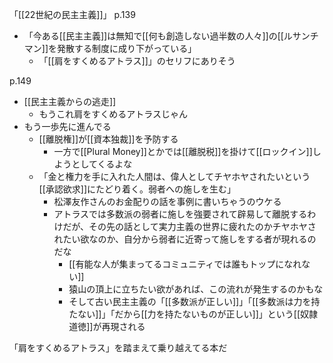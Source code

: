 
「[[22世紀の民主主義]]」
p.139
- 「今ある[[民主主義]]は無知で[[何も創造しない過半数の人々]]の[[ルサンチマン]]を発散する制度に成り下がっている」
    - 「[[肩をすくめるアトラス]]」のセリフにありそう

p.149
- [[民主主義からの逃走]]
    - もうこれ肩をすくめるアトラスじゃん
- もう一歩先に進んでる
    - [[離脱権]]が[[資本独裁]]を予防する
        - 一方で[[Plural Money]]とかでは[[離脱税]]を掛けて[[ロックイン]]しようとしてくるよな
    - 「金と権力を手に入れた人間は、偉人としてチヤホヤされたいという[[承認欲求]]にたどり着く。弱者への施しを生む」
        - 松澤友作さんのお金配りの話を事例に書いちゃうのウケる
        - アトラスでは多数派の弱者に施しを強要されて辟易して離脱するわけだが、その先の話として実力主義の世界に疲れたのかチヤホヤされたい欲なのか、自分から弱者に近寄って施しをする者が現れるのだな
            - [[有能な人が集まってるコミュニティでは誰もトップになれない]]
            - 猿山の頂上に立ちたい欲があれば、この流れが発生するのかもな
            - そして古い民主主義の「[[多数派が正しい]]」「[[多数派は力を持たない]]」「だから[[力を持たないものが正しい]]」という[[奴隷道徳]]が再現される

「肩をすくめるアトラス」を踏まえて乗り越えてる本だ



